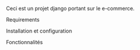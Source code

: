 Ceci est un projet django portant sur le e-commerce.

Requirements


Installation et configuration



Fonctionnalités


